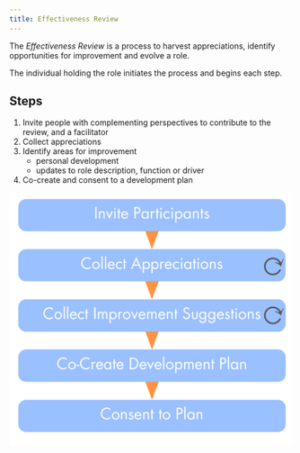 ```yaml
---
title: Effectiveness Review
---
```


The *Effectiveness Review* is a process to harvest appreciations, identify opportunities for improvement and evolve a role.

The individual holding the role initiates the process and begins each step.


## Steps

1. Invite people with complementing perspectives to contribute to the review, and a facilitator
2. Collect appreciations
3. Identify areas for improvement
    * personal development
    * updates to role description, function or driver 
4. Co-create and consent to a development plan


![The Steps of an Effectiveness Review](img/people-and-roles/effectiveness-review.png)
